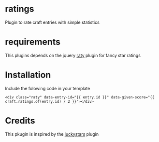 # ratings
Plugin to rate craft entries with simple statistics

# requirements
This plugins depends on the jquery [raty](https://github.com/wbotelhos/raty) plugin for fancy star ratings

# Installation
Include the folowing code in your template

`<div class="raty" data-entry-id="{{ entry.id }}" data-given-score="{{ craft.ratings.of(entry.id) / 2 }}"></div>`

# Credits
This pkugin is inspired by the [luckystars]() plugin
